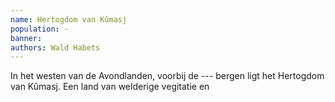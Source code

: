```yaml
---
name: Hertogdom van Kûmasj
population: -
banner: 
authors: Wald Habets
---
```


In het westen van de Avondlanden, voorbij de --- bergen ligt het Hertogdom van Kûmasj. Een land van welderige vegitatie en 
